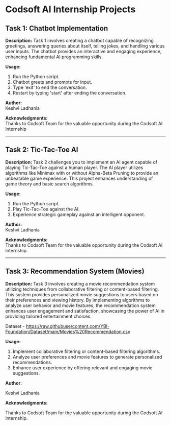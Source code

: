 # Codsoft AI Internship Projects

## Task 1: Chatbot Implementation

**Description:**
Task 1 involves creating a chatbot capable of recognizing greetings, answering queries about itself, telling jokes, and handling various user inputs. The chatbot provides an interactive and engaging experience, enhancing fundamental AI programming skills.

**Usage:**
1. Run the Python script.
2. Chatbot greets and prompts for input.
3. Type 'exit' to end the conversation.
4. Restart by typing 'start' after ending the conversation.

**Author:**  
Keshvi Ladhania

**Acknowledgments:**  
Thanks to Codsoft Team for the valuable opportunity during the Codsoft AI Internship


---

## Task 2: Tic-Tac-Toe AI

**Description:**
Task 2 challenges you to implement an AI agent capable of playing Tic-Tac-Toe against a human player. The AI player utilizes algorithms like Minimax with or without Alpha-Beta Pruning to provide an unbeatable game experience. This project enhances understanding of game theory and basic search algorithms.

**Usage:**
1. Run the Python script.
2. Play Tic-Tac-Toe against the AI.
3. Experience strategic gameplay against an intelligent opponent.

**Author:**  
Keshvi Ladhania

**Acknowledgments:**  
Thanks to Codsoft Team for the valuable opportunity during the Codsoft AI Internship.


---

## Task 3: Recommendation System (Movies)
**Description:**
Task 3 involves creating a movie recommendation system utilizing techniques from collaborative filtering or content-based filtering. This system provides personalized movie suggestions to users based on their preferences and viewing history. By implementing algorithms to analyze user behavior and movie features, the recommendation system enhances user engagement and satisfaction, showcasing the power of AI in providing tailored entertainment choices.

Dataset - https://raw.githubusercontent.com/YBI-Foundation/Dataset/main/Movies%20Recommendation.csv

**Usage:**

1. Implement collaborative filtering or content-based filtering algorithms.
2. Analyze user preferences and movie features to generate personalized recommendations.
3. Enhance user experience by offering relevant and engaging movie suggestions.
   
**Author:**

Keshvi Ladhania

**Acknowledgments:**

Thanks to Codsoft Team for the valuable opportunity during the Codsoft AI Internship.
